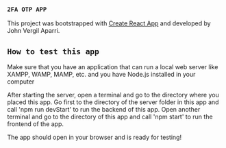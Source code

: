 ### `2FA OTP APP`
This project was bootstrapped with [Create React App](https://github.com/facebook/create-react-app)
and developed by John Vergil Aparri.

## `How to test this app`
Make sure that you have an application that can run a local web server like XAMPP, WAMP, MAMP, etc.
and you have Node.js installed in your computer 

After starting the server, open a terminal and go to the directory where you placed this app.
Go first to the directory of the server folder in this app and call 'npm run devStart' to run the backend
of this app.
Open another terminal and go to the directory of this app and call 'npm start' to run the frontend of the app.

The app should open in your browser and is ready for testing!
